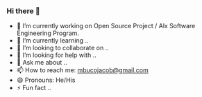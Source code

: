 ### Hi there 👋


- 🔭 I’m currently working on Open Source Project / Alx Software Engineering Program.
- 🌱 I’m currently learning ..
- 👯 I’m looking to collaborate on ..
- 🤔 I’m looking for help with ..
- 💬 Ask me about ..
- 📫 How to reach me: mbucojacob@gmail.com
- 😄 Pronouns: He/His
- ⚡ Fun fact ..

